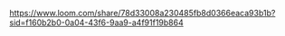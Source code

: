 https://www.loom.com/share/78d33008a230485fb8d0366eaca93b1b?sid=f160b2b0-0a04-43f6-9aa9-a4f91f19b864
